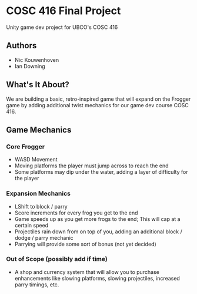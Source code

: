 # COSC 416 Final Project
Unity game dev project for UBCO's COSC 416

## Authors
- Nic Kouwenhoven
- Ian Downing

## What's It About?
We are building a basic, retro-inspired game that will expand on the Frogger game by adding additional twist mechanics for our game dev course COSC 416.

## Game Mechanics

### Core Frogger
- WASD Movement
- Moving platforms the player must jump across to reach the end
- Some platforms may dip under the water, adding a layer of difficulty for the player

### Expansion Mechanics
- LShift to block / parry
- Score increments for every frog you get to the end
- Game speeds up as you get more frogs to the end; This will cap at a certain speed
- Projectiles rain down from on top of you, adding an additional block / dodge / parry mechanic
- Parrying will provide some sort of bonus (not yet decided)

### Out of Scope (possibly add if time)
- A shop and currency system that will allow you to purchase enhancements like slowing platforms, slowing projectiles, increased parry timings, etc.


